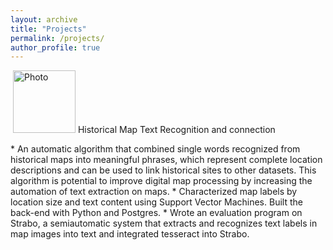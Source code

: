 ```yaml
---
layout: archive
title: "Projects"
permalink: /projects/
author_profile: true
---
```


<p align="float:left">
  <img src="https://haowenlin.github.io/images/profile.png" alt="Photo" style="width: 100px;"/>
  <bold> Historical Map Text Recognition and connection </bold> 
</p>   
* An automatic algorithm that combined single words recognized from historical maps into meaningful phrases, which represent complete location descriptions and can be used to link historical sites to other datasets. This algorithm is potential to improve digital map processing by increasing the automation of text extraction on maps.
* Characterized map labels by location size and text content using Support Vector Machines. Built the back-end with Python and Postgres. 
* Wrote an evaluation program on Strabo, a semi­automatic system that extracts and recognizes text labels in map images into text and integrated tesseract into Strabo.




